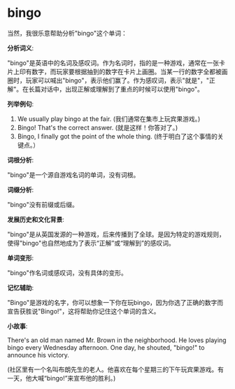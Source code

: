 # bingo

当然，我很乐意帮助分析"bingo"这个单词：

  

**分析词义**:

  

"bingo"是英语中的名词及感叹词。作为名词时，指的是一种游戏，通常在一张卡片上印有数字，而玩家要根据抽到的数字在卡片上画圈。当某一行的数字全都被画圈时，玩家可以喊出"bingo"，表示他们赢了。作为感叹词，表示"就是"，"正解"。在长篇对话中，出现正解或理解到了重点的时候可以使用"bingo"。

  

**列举例句**:

  

1.  We usually play bingo at the fair. (我们通常在集市上玩宾果游戏。)
2.  Bingo! That's the correct answer. (就是这样！你答对了。)
3.  Bingo, I finally got the point of the whole thing. (终于明白了这个事情的关键点。）

  

**词根分析**:

  

"bingo"是一个源自游戏名词的单词，没有词根。

  

**词缀分析**:

  

"bingo"没有前缀或后缀。

  

**发展历史和文化背景**:

  

"bingo"是从英国发源的一种游戏，后来传播到了全球。是因为特定的游戏规则，使得"bingo"也自然地成为了表示“正解”或“理解到”的感叹词。

  

**单词变形**:

  

"bingo"作名词或感叹词，没有具体的变形。

  

**记忆辅助**:

  

"Bingo"是游戏的名字，你可以想象一下你在玩bingo，因为你选了正确的数字而宣告获胜说"Bingo!"，这将帮助你记住这个单词的含义。

  

**小故事**:

  

There's an old man named Mr. Brown in the neighborhood. He loves playing bingo every Wednesday afternoon. One day, he shouted, "bingo!" to announce his victory.

  

(社区里有一个名叫布朗先生的老人。他喜欢在每个星期三的下午玩宾果游戏。有一天，他大喊“bingo!”来宣布他的胜利。)
